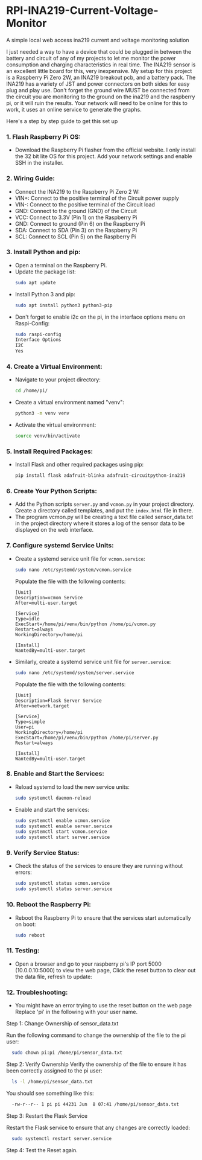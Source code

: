 # RPI-INA219-Current-Voltage-Monitor
A simple local web access ina219 current and voltage monitoring solution


I just needed a way to have a device that could be plugged in between the battery and circuit of any of my projects to let me monitor the power consumption and charging characteristics in real time. The INA219 sensor is an excellent little board for this, very inexpensive. My setup for this project is a Raspberry Pi Zero 2W, an INA219 breakout pcb, and a battery pack. The INA219 has a variety of JST and power connectors on both sides for easy plug and play use. Don't forget the ground wire MUST be connected from the circuit you are monitoring to the ground on the ina219 and the raspberry pi, or it will ruin the results. Your network will need to be online for this to work, it uses an online service to generate the graphs. 

Here's a step by step guide to get this set up

### 1. Flash Raspberry Pi OS:

- Download the Raspberry Pi flasher from the official website. I only install the 32 bit lite OS for this project. Add your network settings and enable SSH in the installer.

### 2. Wiring Guide:

- Connect the INA219 to the Raspberry Pi Zero 2 W:
- VIN+: Connect to the positive terminal of the Circuit power supply
- VIN-: Connect to the positive terminal of the Circuit load
- GND: Connect to the ground (GND) of the Circuit
- VCC: Connect to 3.3V (Pin 1) on the Raspberry Pi
- GND: Connect to ground (Pin 6) on the Raspberry Pi
- SDA: Connect to SDA (Pin 3) on the Raspberry Pi
- SCL: Connect to SCL (Pin 5) on the Raspberry Pi

### 3. Install Python and pip:

- Open a terminal on the Raspberry Pi.
- Update the package list:  
  ```bash
  sudo apt update
  ```
- Install Python 3 and pip:  
  ```bash
  sudo apt install python3 python3-pip
  ```
- Don't forget to enable i2c on the pi, in the interface options menu on Raspi-Config:
  ```bash
  sudo raspi-config
  Interface Options
  I2C
  Yes
  ```

### 4. Create a Virtual Environment:

- Navigate to your project directory:
  ```bash
  cd /home/pi/
  ```
- Create a virtual environment named "venv":
  ```bash
  python3 -m venv venv
  ```
- Activate the virtual environment:
  ```bash
  source venv/bin/activate
  ```

### 5. Install Required Packages:

- Install Flask and other required packages using pip:
  ```bash
  pip install flask adafruit-blinka adafruit-circuitpython-ina219
  ```

### 6. Create Your Python Scripts:

- Add the Python scripts `server.py` and `vcmon.py` in your project directory. Create a directory called templates, and put the `index.html` file in there.
- The program vcmon.py will be creating a text file called sensor_data.txt in the project directory where it stores a log of the sensor data to be displayed on the web interface.

### 7. Configure systemd Service Units:

- Create a systemd service unit file for `vcmon.service`:
  ```bash
  sudo nano /etc/systemd/system/vcmon.service
  ```
  Populate the file with the following contents:
  ```plaintext
  [Unit]
  Description=vcmon Service
  After=multi-user.target

  [Service]
  Type=idle
  ExecStart=/home/pi/venv/bin/python /home/pi/vcmon.py
  Restart=always
  WorkingDirectory=/home/pi

  [Install]
  WantedBy=multi-user.target
  ```
- Similarly, create a systemd service unit file for `server.service`:
  ```bash
  sudo nano /etc/systemd/system/server.service
  ```
  Populate the file with the following contents:
  ```plaintext
  [Unit]
  Description=Flask Server Service
  After=network.target

  [Service]
  Type=simple
  User=pi
  WorkingDirectory=/home/pi
  ExecStart=/home/pi/venv/bin/python /home/pi/server.py
  Restart=always

  [Install]
  WantedBy=multi-user.target
  ```

### 8. Enable and Start the Services:

- Reload systemd to load the new service units:
  ```bash
  sudo systemctl daemon-reload
  ```
- Enable and start the services:
  ```bash
  sudo systemctl enable vcmon.service
  sudo systemctl enable server.service
  sudo systemctl start vcmon.service
  sudo systemctl start server.service
  ```

### 9. Verify Service Status:

- Check the status of the services to ensure they are running without errors:
  ```bash
  sudo systemctl status vcmon.service
  sudo systemctl status server.service
  ```

### 10. Reboot the Raspberry Pi:

- Reboot the Raspberry Pi to ensure that the services start automatically on boot:
  ```bash
  sudo reboot
  ```

### 11. Testing:

- Open a browser and go to your raspberry pi's IP  port 5000 (10.0.0.10:5000) to view the web page, Click the reset button to clear out the data file, refresh to update:

  
### 12. Troubleshooting:
- You might have an error trying to use the reset button on the web page Replace 'pi' in the following with your user name. 
  
Step 1: Change Ownership of sensor_data.txt

Run the following command to change the ownership of the file to the pi user:

```bash
  sudo chown pi:pi /home/pi/sensor_data.txt
  ```

Step 2: Verify Ownership
Verify the ownership of the file to ensure it has been correctly assigned to the pi user:

```bash
  ls -l /home/pi/sensor_data.txt
  ```


You should see something like this:

```bash
  -rw-r--r-- 1 pi pi 44231 Jun  8 07:41 /home/pi/sensor_data.txt
  ```


Step 3: Restart the Flask Service

Restart the Flask service to ensure that any changes are correctly loaded:

```bash
  sudo systemctl restart server.service
  ```

Step 4: Test the Reset again.
